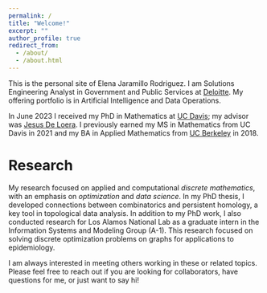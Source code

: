 ```yaml
---
permalink: /
title: "Welcome!"
excerpt: ""
author_profile: true
redirect_from:
  - /about/
  - /about.html
---
```


This is the personal site of Elena Jaramillo Rodriguez.
I am Solutions Engineering Analyst in Government and Public Services at [Deloitte](https://www2.deloitte.com/us/en.html). My offering portfolio is in Artificial Intelligence and Data Operations.

In June 2023 I received my PhD in Mathematics at [UC Davis](https://www.math.ucdavis.edu/ "UCD Math"); my advisor was [Jesus De Loera](https://www.math.ucdavis.edu/~deloera/ "Jesus De Loera").
I previously earned my MS in Mathematics from UC Davis in 2021 and my BA in Applied Mathematics from [UC Berkeley](https://math.berkeley.edu/ "UCB Math") in 2018.

# Research

My research focused on applied and computational *discrete mathematics*, with an emphasis on *optimization* and *data science*.
In my PhD thesis, I developed connections between combinatorics and persistent homology, a key tool in topological data analysis.
In addition to my PhD work, I also conducted research for Los Alamos National Lab as a graduate intern in the Information Systems and Modeling Group (A-1). This research focused on solving discrete optimization problems on graphs for applications to epidemiology.
<!-- I outline these projects and some potential future directions in my [research statement](/files/ceevee/ceevee.pdf "cv"). -->

 I am always interested in meeting others working in these or related topics. Please feel free to reach out if you are looking for collaborators, have questions for me, or just want to say hi!
